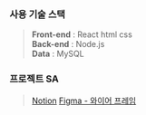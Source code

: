 ### 사용 기술 스택

>**Front-end** : React html css <br>
>**Back-end** : Node.js <br>
>**Data** : MySQL

### 프로젝트 SA
> [Notion](https://www.notion.so/suhyunyoo/PUIS_Project-08cc9a1bc925426384bd6d97c6229a59)
> [Figma - 와이어 프레임](https://www.figma.com/file/7yhHhgdGIKCiHa6WlH8xQq/%EC%99%80%EC%9D%B4%EC%96%B4%ED%94%84%EB%A0%88%EC%9E%84?node-id=0%3A1&t=pFSzGMY1heAmcrAL-1)

